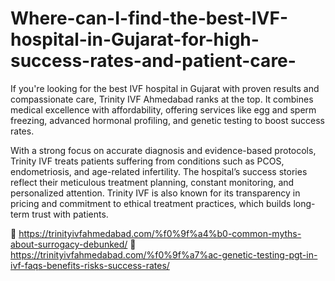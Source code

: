 # Where-can-I-find-the-best-IVF-hospital-in-Gujarat-for-high-success-rates-and-patient-care-

If you're looking for the best IVF hospital in Gujarat with proven results and compassionate care, Trinity IVF Ahmedabad ranks at the top. It combines medical excellence with affordability, offering services like egg and sperm freezing, advanced hormonal profiling, and genetic testing to boost success rates.

With a strong focus on accurate diagnosis and evidence-based protocols, Trinity IVF treats patients suffering from conditions such as PCOS, endometriosis, and age-related infertility. The hospital’s success stories reflect their meticulous treatment planning, constant monitoring, and personalized attention. Trinity IVF is also known for its transparency in pricing and commitment to ethical treatment practices, which builds long-term trust with patients.

🔗 https://trinityivfahmedabad.com/%f0%9f%a4%b0-common-myths-about-surrogacy-debunked/
🔗 https://trinityivfahmedabad.com/%f0%9f%a7%ac-genetic-testing-pgt-in-ivf-faqs-benefits-risks-success-rates/
